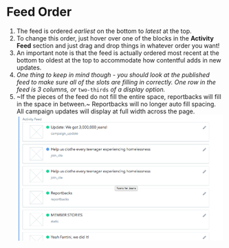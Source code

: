 # Feed Order

1.  The feed is ordered _earliest_ on the bottom to _latest_ at the top.
2.  To change this order, just hover over one of the blocks in the **Activity Feed** section and just drag and drop things in whatever order you want!
3.  An important note is that the feed is actually ordered most recent at the bottom to oldest at the top to accommodate how contentful adds in new updates.
4.  _One thing to keep in mind though - you should look at the published feed to make sure all of the slots are filling in correctly. One row in the feed is 3 columns, or_ `two-thirds` _of a display option._
5.  ~If the pieces of the feed do not fill the entire space, reportbacks will fill in the space in between.~ Reportbacks will no longer auto fill spacing. All campaign updates will display at full width across the page. ![Activity Feed](../../.gitbook/assets/activity-feed%20%281%29.png)
